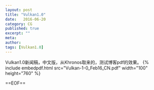 ```yaml
---
layout: post
title: "Vulkan1.0"
date:   2016-06-20
category: CG
published: true
excerpt: ""
meta: 
author: 
tags: [Vulkan1.0]
---
```


Vulkan1.0新闻稿，中文版，从Khronos取来的，测试博客pdf的效果。
{% include embedpdf.html src="Vulkan-1-0_Feb16_CN.pdf" width="100" height="760" %}


==EOF==

